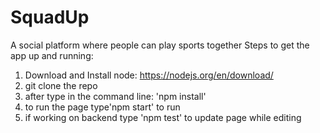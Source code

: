 # SquadUp
A social platform where people can play sports together 
Steps to get the app up and running:
1. Download and Install node: https://nodejs.org/en/download/
2. git clone the repo
3. after type in the command line: 'npm install'
4. to run the page type'npm start' to run
5. if working on backend type 'npm test' to update page while editing
